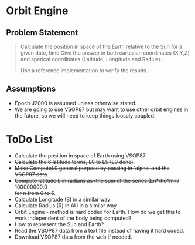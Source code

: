     
# Orbit Engine #

## Problem Statement ##

> Calculate the position in space of the Earth relative to the Sun for a given date, time
> Give the answer in both cartesian coordinates (X,Y,Z)
> and sperical coordinates (Latitude, Longitude and Radius).
> 
> Use a reference implementation to verify the results.

## Assumptions ##
- Epoch J2000 is assumed unless otherwise stated.
- We are going to use VSOP87 but may want to use other orbit engines in the future, so we will need to keep things loosely coupled.

# ToDo List #


- Calculate the position in space of Earth using VSOP87
 - ~~Calculate the 6 latitude terms, L0 to L5 (L0 done)~~.
 - ~~Make ComputeL0 general purpose by passing in 'alpha' and the VSOP87 data~~.
 - ~~Compute latitude L in radians as (the sum of the series (Ln*rho^n)) / 100000000.0  
for n from 0 to 5~~.
 - Calculate Longitude (B) in a similar way
 - Calculate Radius (R) in AU in a similar way
- Orbit Engine - method is hard coded for Earth. How do we get this to work independent of the body being computed?
- How to represent the Sun and Earth?
- Read the VSOP87 data from a text file instead of having it hard coded.
- Download VSOP87 data from the web if needed.



